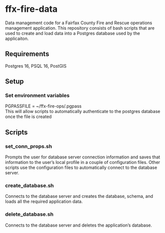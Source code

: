 # ffx-fire-data
Data management code for a Fairfax County Fire and Rescue operations management application. This repository consists of bash scripts that are used to create and load data into a Postgres database used by the applicaiton.

## Requirements
Postgres 16,
PSQL 16,
PostGIS

## Setup
### Set environment variables
PGPASSFILE = ~/ffx-fire-ops/.pgpass <br/>
This will allow scripts to automatically authenticate to the postgres database once the file is created

## Scripts
### set_conn_props.sh
Prompts the user for database server connection information and saves that information to the user’s local profile in a couple of configuration files. Other scripts use the configuration files to automatically connect to the database server.

### create_database.sh
Connects to the database server and creates the database, schema, and loads all the required application data.

### delete_database.sh
Connects to the database server and deletes the application’s database.

